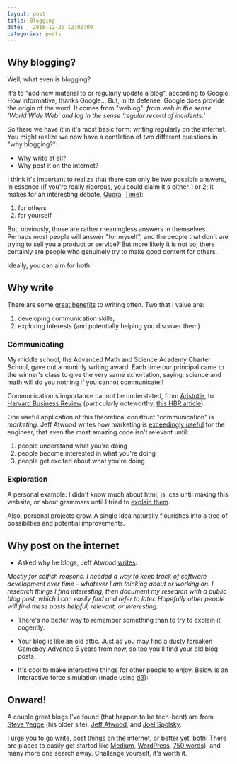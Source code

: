 ```yaml
---
layout: post
title: Blogging
date:   2016-12-25 12:00:00
categories: posts
---
```


## Why blogging?

Well, what even is blogging?

It's to "add new material to or regularly update a blog", according
to Google. How informative, thanks Google... But, in its defense, Google does
provide the origin of the word. It comes from "weblog":
_from web in the sense ‘World Wide Web’ and log in the sense ‘regular record of incidents.’_

So there we have it in it's most basic form: writing regularly on the internet.
You might realize we now have a conflation of two different questions in
"why blogging?":

- Why write at all?
- Why post it on the internet?

I think it's important to realize that there can only be two possible
answers, in essence
(if you're really rigorous, you could claim it's either 1 or 2; it makes for an
interesting debate,
[Quora](https://www.quora.com/Is-human-nature-fundamentally-selfish-or-altruistic),
[Time](https://healthland.time.com/2012/10/08/is-human-nature-fundamentally-selfish-or-altruistic/)):

1. for others
2. for yourself

But, obviously, those are rather meaningless answers in themselves.
Perhaps most people will answer "for myself", and the people that
don't are trying to sell you a product or service? But more likely it is not
so; there certainly are people who genuinely try to make good content for
others.

Ideally, you can aim for both!

## Why write
There are some
[great benefits](https://www.lifehack.org/articles/lifestyle/10-reasons-you-should-write-something-each-day.html)
to writing often.
Two that I value are:

1. developing communication skills,
2. exploring interests (and potentially helping you discover them)

### Communicating
My middle school, the Advanced Math and Science Academy Charter School, gave
out a monthly writing award. Each time our principal came to the winner's class
to give the very same exhortation, saying: science and math will do you nothing
if you cannot communicate!!

Communication's importance cannot be understated,
from [Aristotle](http://classics.mit.edu/Aristotle/rhetoric.1.i.html),
to [Harvard Business Review](https://hbr.org/topic/communication)
(particularly noteworthy,
[this HBR article](https://hbr.org/1998/05/the-necessary-art-of-persuasion)).

One useful application of this theoretical construct "communication" is _marketing_.
Jeff Atwood writes how marketing is
[exceedingly useful](https://blog.codinghorror.com/the-one-thing-every-software-engineer-should-know/)
for the engineer, that even the most amazing code isn't relevant until:

1. people understand what you're doing
2. people become interested in what you're doing
3. people get excited about what you're doing

### Exploration
A personal example: I didn't know much about html, js, css until making this website,
or about grammars until I tried to
[explain them](https://fluxlemur.github.io/posts/2015/03/24/grammar.html).

Also, personal projects grow. A single idea naturally flourishes into a
tree of possibilties and potential improvements.

## Why post on the internet

- Asked why he blogs, Jeff Atwood [writes](https://blog.codinghorror.com/about-me/):

_Mostly for selfish reasons. I needed a way to keep track of software
development over time – whatever I am thinking about or working on. I research
things I find interesting, then document my research with a public blog post,
which I can easily find and refer to later. Hopefully other people will find
these posts helpful, relevant, or interesting._

- There's no better way to remember something than to try to explain it cogently.

- Your blog is like an old attic. Just as you may find a dusty forsaken
Gameboy Advance 5 years from now, so too you'll find your old blog posts.

- It's cool to make interactive things for other people to enjoy. Below is
an interactive force simulation
(made using [d3](http://bl.ocks.org/mbostock/2990a882e007f8384b04827617752738)):

<canvas width="600" height="400"></canvas>

## Onward!

A couple great blogs I've found (that happen to be tech-bent) are from
[Steve Yegge](https://sites.google.com/site/steveyegge2/blog-rants)
(his older site), [Jeff Atwood](https://blog.codinghorror.com/), and
[Joel Spolsky](https://www.joelonsoftware.com/).

I urge you to go write, post things on the internet, or better yet, both!
There are places to easily get started like
[Medium](https://publishers.medium.com/),
[WordPress](https://wordpress.com),
[750 words](https://750words.com/)), and many more one search away.
Challenge yourself, it's worth it.

<script src="https://d3js.org/d3.v4.min.js"></script>
<script src="/scripts/collision.js" type="text/javascript">
